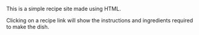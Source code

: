 This is a simple recipe site made using HTML.

Clicking on a recipe link will show the instructions and ingredients required to make the dish.